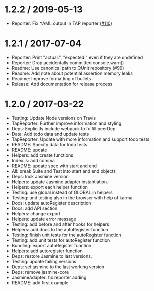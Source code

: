 1.2.2 / 2019-05-13
==================

  * Reporter: Fix YAML output in TAP reporter ([#110](https://github.com/js-reporters/js-reporters/issues/110))

1.2.1 / 2017-07-04
==================

  * Reporter: Print "actual:", "expected:" even if they are undefined
  * Reporter: Drop accidentally committed console.warn()
  * Readme: Use canonical path to QUnit repository (#99)
  * Readme: Add note about potential assertion memory leaks
  * Readme: Improve formatting of bullets
  * Release: Add documentation for release process

1.2.0 / 2017-03-22
==================

  * Testing: Update Node versions on Travis
  * TapReporter: Further improve information and styling
  * Deps: Explicitly include webpack to fulfill peerDep
  * Data: Add todo data and update tests
  * TapReporter: Update with more information and support todo tests
  * README: Specify data for todo tests
  * README: update
  * Helpers: add create functions
  * Index.js: add comma
  * README: update spec with start and end
  * All: break Suite and Test into start and end objects
  * Deps: lock Jasmine version
  * Helpers: update Jasmine adapter instantiation.
  * Helpers: export each helper function
  * Testing: use global instead of GLOBAL in helpers
  * Testing: unit testing also in the browser with help of karma
  * Docs: update autoRegister description
  * Docs: add API section
  * Helpers: change export
  * Helpers: update error message
  * Testing: add before and after hooks for helpers
  * Helpers: add docs to the autoRegister function
  * Testing: finish unit tests for the autoRegister function
  * Testing: add unit tests for autoRegister function
  * Bundling: export autoRegister function
  * Helpers: add autoregister function
  * Deps: restore Jasmine to last versions.
  * Testing: update failing versions
  * Deps: set jasmine to the last working version
  * Deps: remove jasmine-core
  * JasmineAdapter: fix reporter adding
  * README: add first example
